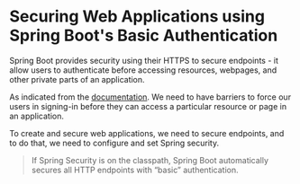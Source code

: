 # Securing Web Applications using Spring Boot's Basic Authentication

Spring Boot provides security using their HTTPS to secure endpoints - it allow users to 
authenticate before accessing resources, webpages, and other private parts of an application. 

As indicated from the <a href="https://spring.io/guides/gs/securing-web/">documentation</a>. We need to have 
barriers to force our users in signing-in before they can access a particular resource or page in an application.

To create and secure web applications, we need to secure endpoints, and to do that, we need to configure and set 
Spring security. 

>  If Spring Security is on the classpath, Spring Boot automatically secures all HTTP endpoints with “basic” authentication.